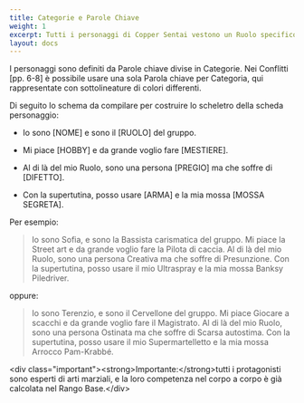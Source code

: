 ```yaml
---
title: Categorie e Parole Chiave
weight: 1
excerpt: Tutti i personaggi di Copper Sentai vestono un Ruolo specifico nella fiction
layout: docs
---
```

I personaggi sono definiti da Parole chiave divise in Categorie. Nei Conflitti \[pp. 6-8] è possibile usare una sola Parola chiave per Categoria, qui rappresentate con sottolineature di colori differenti.

Di seguito lo schema da compilare per costruire lo scheletro della scheda personaggio:

*   Io sono [NOME] e sono il [RUOLO] del gruppo.

*   Mi piace [HOBBY] e da grande voglio fare \[MESTIERE].

*   Al di là del mio Ruolo, sono una persona \[PREGIO] ma che soffre di \[DIFETTO].

*   Con la supertutina, posso usare \[ARMA] e la mia mossa \[MOSSA SEGRETA].

Per esempio:

> Io sono Sofia, e sono la Bassista carismatica del gruppo.
> Mi piace la Street art e da grande voglio fare la Pilota di caccia.
> Al di là del mio Ruolo, sono una persona Creativa ma che soffre di Presunzione.
> Con la supertutina, posso usare il mio Ultraspray e la mia mossa Banksy Piledriver.

oppure:

> Io sono Terenzio, e sono il Cervellone del gruppo.
> Mi piace Giocare a scacchi e da grande voglio fare il Magistrato.
> Al di là del mio Ruolo, sono una persona Ostinata ma che soffre di Scarsa autostima.
> Con la supertutina, posso usare il mio Supermartelletto e la mia mossa Arrocco Pam-Krabbé.

\<div class="important">\<strong>Importante:\</strong>tutti i protagonisti sono esperti di arti marziali, e la loro competenza nel corpo a corpo è già calcolata nel Rango Base.\</div>
